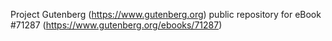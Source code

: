Project Gutenberg (https://www.gutenberg.org) public repository for
eBook #71287 (https://www.gutenberg.org/ebooks/71287)
